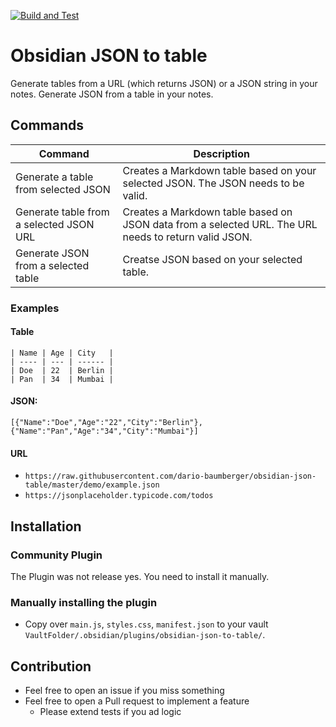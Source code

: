 [![Build and Test](https://github.com/dario-baumberger/obsidian-json-table/actions/workflows/build.yml/badge.svg)](https://github.com/dario-baumberger/obsidian-json-table/actions/workflows/build.yml)

# Obsidian JSON to table

Generate tables from a URL (which returns JSON) or a JSON string in your notes. Generate JSON from a table in your notes.

## Commands

| Command                                 | Description                                                                                          |
| --------------------------------------- | ---------------------------------------------------------------------------------------------------- |
| Generate a table from selected JSON     | Creates a Markdown table based on your selected JSON. The JSON needs to be valid.                    |
| Generate table from a selected JSON URL | Creates a Markdown table based on JSON data from a selected URL. The URL needs to return valid JSON. |
| Generate JSON from a selected table     | Creatse JSON based on your selected table.                                                           |

### Examples

#### Table

```
| Name | Age | City   |
| ---- | --- | ------ |
| Doe  | 22  | Berlin |
| Pan  | 34  | Mumbai |
```

#### JSON:

```
[{"Name":"Doe","Age":"22","City":"Berlin"},{"Name":"Pan","Age":"34","City":"Mumbai"}]
```

#### URL

-   `https://raw.githubusercontent.com/dario-baumberger/obsidian-json-table/master/demo/example.json`
-   `https://jsonplaceholder.typicode.com/todos`

## Installation

### Community Plugin

The Plugin was not release yes. You need to install it manually.

### Manually installing the plugin

-   Copy over `main.js`, `styles.css`, `manifest.json` to your vault `VaultFolder/.obsidian/plugins/obsidian-json-to-table/`.

## Contribution

-   Feel free to open an issue if you miss something
-   Feel free to open a Pull request to implement a feature
    -   Please extend tests if you ad logic
